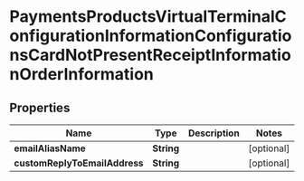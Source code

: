 
# PaymentsProductsVirtualTerminalConfigurationInformationConfigurationsCardNotPresentReceiptInformationOrderInformation

## Properties
Name | Type | Description | Notes
------------ | ------------- | ------------- | -------------
**emailAliasName** | **String** |  |  [optional]
**customReplyToEmailAddress** | **String** |  |  [optional]




